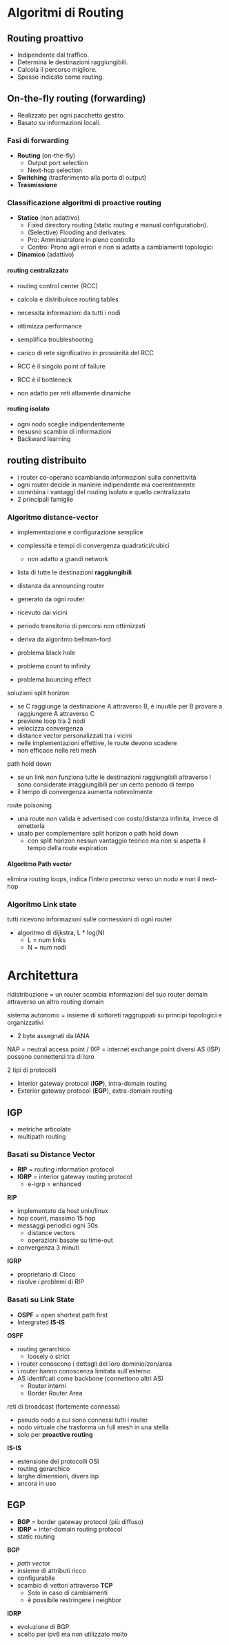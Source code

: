 # Algoritmi di Routing
## Routing proattivo
- Indipendente dal traffico.
- Determina le destinazioni raggiungibili.
- Calcola il percorso migliore.
- Spesso indicato come routing.

## On-the-fly routing (forwarding)
- Realizzato per ogni pacchetto gestito.
- Basato su informazioni locali.

### Fasi di forwarding
- **Routing** (on-the-fly)
	- Output port selection
	- Next-hop selection
- **Switching** (trasferimento alla porta di output)
- **Trasmissione**

### Classificazione algoritmi di proactive routing
- **Statico** (non adattivo)
	- Fixed directory routing (static routing e manual configuratiobn).
	- (Selective) Flooding and derivates.
	- Pro: Amministratore in pieno controllo
	- Contro: Prono agli errori e non si adatta a cambiamenti topologici
- **Dinamico** (adattivo)

#### routing centralizzato
- routing control center (RCC)
- calcola e distribuisce routing tables
- necessita informazioni da tutti i nodi
- ottimizza performance
- semplifica troubleshooting
- carico di rete significativo in prossimità del RCC

- RCC è il singolo point of failure
- RCC è il bottleneck
- non adatto per reti altamente dinamiche

#### routing isolato
- ogni nodo sceglie indipendentemente
- nesusno scambio di informazioni
- Backward learning

## routing distribuito
- i router co-operano scambiando informazioni sulla connettività
- ogni router decide in maniere indipendente ma coerentemente
- comnbina i vantaggi del routing isolato e quello centralizzato
- 2 principali famiglie

### Algoritmo distance-vector
- implementazione e configurazione semplice
- complessità e tempi di convergenza quadratici/cubici
	- non adatto a grandi network

- lista di tutte le destinazioni **raggiungibili**
- distanza da announcing router
- generato da ogni router
- ricevuto dai vicini
- periodo transitorio di percorsi non ottimizzati
- deriva da algoritmo bellman-ford

- problema black hole
- problema count to infinity
- problema bouncing effect

soluzioni
split horizon
- se C raggiunge la destinazione A attraverso B, è inuutile per B provare a raggiungere A attraverso C
- previene loop tra 2 nodi
- velocizza convergenza
- distance vector personalizzati tra i vicini
- nelle implementazioni effettive, le route devono scadere
- non efficace nelle reti mesh

path hold down
- se un link non funziona tutte le destinazioni raggiungibili attraverso l sono considerate irraggiungibili per un certo periodo di tempo
- il tempo di convergenza aumenta notevolmente

route poisoning
- una route non valida è advertised con costo/distanza infinita, invece di ometterla
- usato per complementare split horizon o path hold down
	- con split horizon nessun vantaggio teorico ma non si aspetta il tempo della route expiration

#### Algoritmo Path vector
elimina routing loops, indica l'intero percorso verso un nodo e non il next-hop

### Algoritmo Link state
tutti ricevono informazioni sulle connessioni di ogni router
- algoritmo di dijkstra, L * log(N)
	- L = num links
	- N = num nodi

# Architettura
ridistribuzione = un router scambia informazioni del suo router domain attraverso un altro routing domain

sistema autonomo = insieme di sottoreti raggruppati su principi topologici e organizzativi
- 2 byte assegnati da IANA

NAP = neutral access point / IXP = internet exchange point
diversi AS (ISP) possono connettersi tra di loro

2 tipi di protocolli
- Interior gateway protocol (**IGP**), intra-domain routing
- Exterior gateway protocol (**EGP**), extra-domain routing

## IGP
- metriche articolate
- multipath routing

### Basati su Distance Vector
- **RIP** = routing information protocol
- **IGRP** = interior gateway routing protocol
	- e-igrp = enhanced

**RIP**
- implementato da host unix/linux
- hop count, massimo 15 hop
- messaggi periodici ogni 30s
	- distance vectors
	- operazioni basate su time-out
- convergenza 3 minuti

**IGRP**
- proprietario di Cisco
- risolve i problemi di RIP

### Basati su Link State
- **OSPF** = open shortest path first
- Intergrated **IS-IS**

**OSPF**
- routing gerarchico
	- loosely o strict
- i router conoscono i dettagli del loro dominio/zon/area
- i router hanno conoscenza limitata sull'esterno
- AS identifcati come backbone (connettono altri AS)
	- Router interni 
	- Border Router Area

reti di broadcast (fortemente connessa)
- pseudo nodo a cui sono connessi tutti i router
- nodo virtuale che trasforma un full mesh in una stella
- solo per **proactive routing**

**IS-IS**
- estensione del protocolli OSI
- routing gerarchico
- larghe dimensioni, divers isp
- ancora in uso

## EGP
- **BGP** = border gateway protocol (più diffuso)
- **IDRP** = inter-domain routing protocol
- static routing


**BGP**
- *path vector*
- insieme di attributi ricco
- configurabile
- scambio di vettori attraverso **TCP**
	- Solo in caso di cambiamenti
	- è possibile restringere i neighbor

**IDRP**
- evoluzione di BGP
- scelto per ipv6 ma non utilizzato molto


